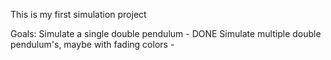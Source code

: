 This is my first simulation project

Goals:
Simulate a single double pendulum - DONE
Simulate multiple double pendulum's, maybe with fading colors -
